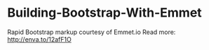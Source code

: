Building-Bootstrap-With-Emmet
=============================

Rapid Bootstrap markup courtesy of Emmet.io Read more: http://enva.to/12afF1O

